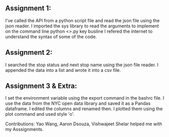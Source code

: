 ## Assignment 1:

I've called the API from a python script file and read the json file using the json reader.
I imported the sys library to read the arguments to implement on the command line python <>.py key busline
I refered the internet to understand the syntax of some of the code.

## Assignment 2:

I searched the stop status and next stop name using the json file reader.
I appended the data into a list and wrote it into a csv file.

## Assignment 3 & Extra:

I set the environment variable using the export command in the bashrc file.
I use the data from the NYC open data library and saved it as a Pandas dataframe.
I edited the columns and renamed then.
I plotted them using the plot command and used style 'o'.

Contributions: Yao Wang, Aaron Dsouza, Vishwajeet Shelar helped me with my Asssignments. 